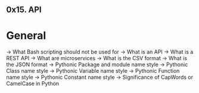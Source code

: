 ## 0x15. API

# General

-> What Bash scripting should not be used for
-> What is an API
-> What is a REST API
-> What are microservices
-> What is the CSV format
-> What is the JSON format
-> Pythonic Package and module name style
-> Pythonic Class name style
-> Pythonic Variable name style
-> Pythonic Function name style
-> Pythonic Constant name style
-> Significance of CapWords or CamelCase in Python